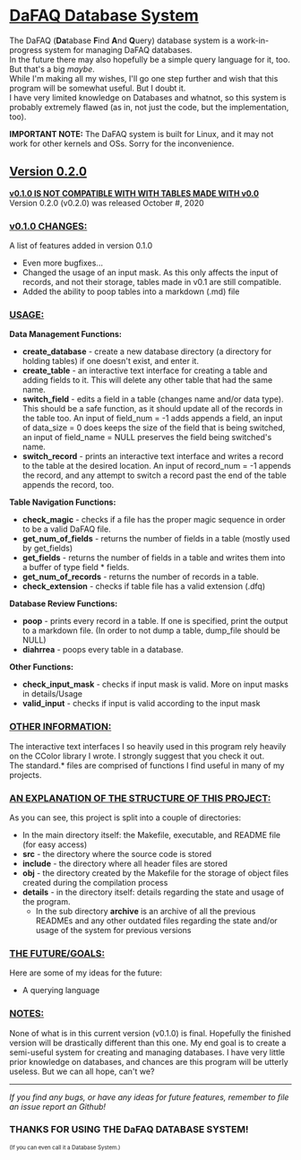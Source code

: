 # <ins>**DaFAQ Database System**</ins>

The DaFAQ (**Da**tabase **F**ind **A**nd **Q**uery) database system is a work-in-progress system for managing DaFAQ databases. <br />
In the future there may also hopefully be a simple query language for it, too. But that's a big _maybe_. <br />
While I'm making all my wishes, I'll go one step further and wish that this program will be somewhat useful. But I doubt it. <br />
I have very limited knowledge on Databases and whatnot, so this system is probably extremely flawed (as in, not just the code, but the implementation, too).

**IMPORTANT NOTE:** The DaFAQ system is built for Linux, and it may not work for other kernels and OSs. Sorry for the inconvenience.

## <ins>**Version 0.2.0**</ins>
<ins>**v0.1.0 IS NOT COMPATIBLE WITH WITH TABLES MADE WITH v0.0**</ins><br />
Version 0.2.0 (v0.2.0) was released October #, 2020

### <ins>**v0.1.0 CHANGES:**</ins>
A list of features added in version 0.1.0
* Even more bugfixes...
* Changed the usage of an input mask. As this only affects the input of records, and not their storage, tables made in v0.1 are still compatible.
* Added the ability to poop tables into a markdown (.md) file

### <ins>**USAGE:** </ins>

**Data Management Functions:**
* **create_database** - create a new database directory (a directory for holding tables) if one doesn't exist, and enter it.
* **create_table** - an interactive text interface for creating a table and adding fields to it. This will delete any other table that had the same name.
* **switch_field** - edits a field in a table (changes name and/or data type). This should be a safe function, as it should update all of the records in the table too. An input of field_num = -1 adds appends a field, an input of data_size = 0 does keeps the size of the field that is being switched, an input of field_name = NULL preserves the field being switched's name.
* **switch_record** - prints an interactive text interface and writes a record to the table at the desired location. An input of record_num = -1 appends the record, 
and any attempt to switch a record past the end of the table appends the record, too. 

**Table Navigation Functions:**
* **check_magic** - checks if a file has the proper magic sequence in order to be a valid DaFAQ file.
*  **get_num_of_fields** - returns the number of fields in a table (mostly used by get_fields)
* **get_fields** - returns the number of fields in a table and writes them into a buffer of type field * fields.
* **get_num_of_records** - returns the number of records in a table.
* **check_extension** - checks if table file has a valid extension (.dfq)

**Database Review Functions:**
* **poop** - prints every record in a table. If one is specified, print the output to a markdown file. (In order to not dump a table, dump_file should be NULL)
* **diahrrea** - poops every table in a database.

**Other Functions:**
* **check_input_mask** - checks if input mask is valid. More on input masks in details/Usage
* **valid_input** - checks if input is valid according to the input mask

### <ins>**OTHER INFORMATION:**</ins>

The interactive text interfaces I so heavily used in this program rely heavily on the CColor library I wrote. I strongly suggest that you check it out. <br />
The standard.* files are comprised of functions I find useful in many of my projects. 

### <ins>**AN EXPLANATION OF THE STRUCTURE OF THIS PROJECT:**</ins>
As you can see, this project is split into a couple of directories:
* In the main directory itself: the Makefile, executable, and README file (for easy access)
* **src** - the directory where the source code is stored
* **include** - the directory where all header files are stored
* **obj** - the directory created by the Makefile for the storage of object files created during the compilation process
* **details** - in the directory itself: details regarding the state and usage of the program. 
    * In the sub directory **archive** is an archive of all the previous READMEs and any other outdated files regarding the state and/or usage of the system for previous versions

### <ins>**THE FUTURE/GOALS:** </ins>
Here are some of my ideas for the future:
* A querying language

### <ins>**NOTES:**</ins>
None of what is in this current version (v0.1.0) is final. Hopefully the finished version will be drastically different than this one. My end goal is to create a semi-useful system for creating and managing databases. I have very little prior knowledge on databases, and chances are this program will be utterly useless. But we can all hope, can't we?

*** 

*If you find any bugs, or have any ideas for future features, remember to file an issue report an Github!*
### **THANKS FOR USING THE DaFAQ DATABASE SYSTEM!**
<small> <small> (If you can even call it a Database System.)
